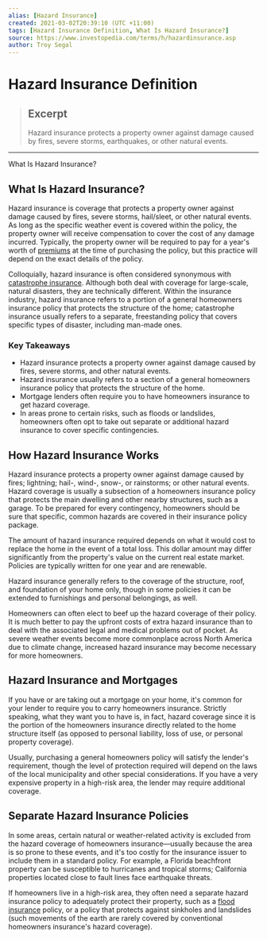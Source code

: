 ```yaml
---
alias: [Hazard Insurance]
created: 2021-03-02T20:39:10 (UTC +11:00)
tags: [Hazard Insurance Definition, What Is Hazard Insurance?]
source: https://www.investopedia.com/terms/h/hazardinsurance.asp
author: Troy Segal
---
```


# Hazard Insurance Definition

> ## Excerpt
> Hazard insurance protects a property owner against damage caused by fires, severe storms, earthquakes, or other natural events.

---

What Is Hazard Insurance?
## What Is Hazard Insurance?

Hazard insurance is coverage that protects a property owner against damage caused by fires, severe storms, hail/sleet, or other natural events. As long as the specific weather event is covered within the policy, the property owner will receive compensation to cover the cost of any damage incurred. Typically, the property owner will be required to pay for a year's worth of [premiums](https://www.investopedia.com/terms/p/premium.asp) at the time of purchasing the policy, but this practice will depend on the exact details of the policy.

Colloquially, hazard insurance is often considered synonymous with [catastrophe insurance](https://www.investopedia.com/terms/c/catastrophe-insurance.asp). Although both deal with coverage for large-scale, natural disasters, they are technically different. Within the insurance industry, hazard insurance refers to a portion of a general homeowners insurance policy that protects the structure of the home; catastrophe insurance usually refers to a separate, freestanding policy that covers specific types of disaster, including man-made ones.

### Key Takeaways

-   Hazard insurance protects a property owner against damage caused by fires, severe storms, and other natural events.
-   Hazard insurance usually refers to a section of a general homeowners insurance policy that protects the structure of the home.
-   Mortgage lenders often require you to have homeowners insurance to get hazard coverage.
-   In areas prone to certain risks, such as floods or landslides, homeowners often opt to take out separate or additional hazard insurance to cover specific contingencies.

## How Hazard Insurance Works

Hazard insurance protects a property owner against damage caused by fires; lightning; hail-, wind-, snow-, or rainstorms; or other natural events. Hazard coverage is usually a subsection of a homeowners insurance policy that protects the main dwelling and other nearby structures, such as a garage. To be prepared for every contingency, homeowners should be sure that specific, common hazards are covered in their insurance policy package.

The amount of hazard insurance required depends on what it would cost to replace the home in the event of a total loss. This dollar amount may differ significantly from the property's value on the current real estate market. Policies are typically written for one year and are renewable.

Hazard insurance generally refers to the coverage of the structure, roof, and foundation of your home only, though in some policies it can be extended to furnishings and personal belongings, as well.

Homeowners can often elect to beef up the hazard coverage of their policy. It is much better to pay the upfront costs of extra hazard insurance than to deal with the associated legal and medical problems out of pocket. As severe weather events become more commonplace across North America due to climate change, increased hazard insurance may become necessary for more homeowners.

## Hazard Insurance and Mortgages

If you have or are taking out a mortgage on your home, it's common for your lender to require you to carry homeowners insurance. Strictly speaking, what they want you to have is, in fact, hazard coverage since it is the portion of the homeowners insurance directly related to the home structure itself (as opposed to personal liability, loss of use, or personal property coverage).

Usually, purchasing a general homeowners policy will satisfy the lender's requirement, though the level of protection required will depend on the laws of the local municipality and other special considerations. If you have a very expensive property in a high-risk area, the lender may require additional coverage.

## Separate Hazard Insurance Policies

In some areas, certain natural or weather-related activity is excluded from the hazard coverage of homeowners insurance—usually because the area is so prone to these events, and it's too costly for the insurance issuer to include them in a standard policy. For example, a Florida beachfront property can be susceptible to hurricanes and tropical storms; California properties located close to fault lines face earthquake threats.

If homeowners live in a high-risk area, they often need a separate hazard insurance policy to adequately protect their property, such as a [flood insurance](https://www.investopedia.com/terms/f/flood-insurance.asp) policy, or a policy that protects against sinkholes and landslides (such movements of the earth are rarely covered by conventional homeowners insurance's hazard coverage).
